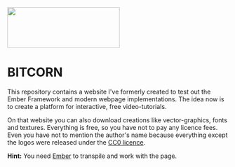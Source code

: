 <img src="https://github.com/AlexanderMattheis/Bitcorn/blob/master/bitcorn_logo.png" width="256" height="93">

# BITCORN
This repository contains a website I've formerly created to test out the Ember Framework
and modern webpage implementations. The idea now is to create a platform for interactive, 
free video-tutorials.

On that website you can also download creations like vector-graphics,
fonts and textures. Everything is free, so you have not to pay any licence fees. 
Even you have not to mention the author's name because everything 
except the logos were released under the [CC0 licence](https://creativecommons.org/publicdomain/zero/1.0/).

**Hint:** You need [Ember](https://www.emberjs.com/) to transpile and work with the page.
